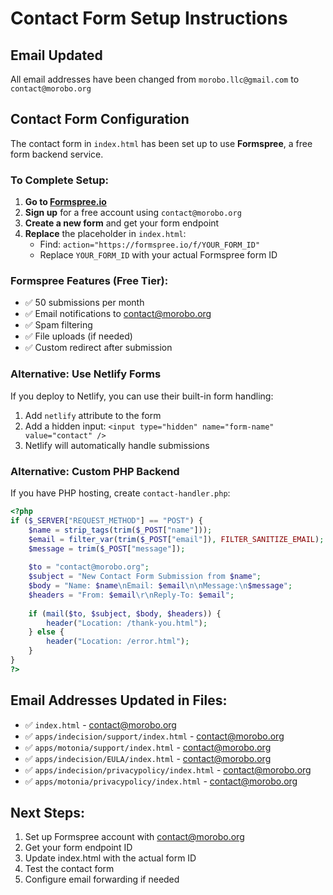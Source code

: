 # Contact Form Setup Instructions

## Email Updated
All email addresses have been changed from `morobo.llc@gmail.com` to `contact@morobo.org`

## Contact Form Configuration

The contact form in `index.html` has been set up to use **Formspree**, a free form backend service.

### To Complete Setup:

1. **Go to [Formspree.io](https://formspree.io)**
2. **Sign up** for a free account using `contact@morobo.org`
3. **Create a new form** and get your form endpoint
4. **Replace** the placeholder in `index.html`:
   - Find: `action="https://formspree.io/f/YOUR_FORM_ID"`
   - Replace `YOUR_FORM_ID` with your actual Formspree form ID

### Formspree Features (Free Tier):
- ✅ 50 submissions per month
- ✅ Email notifications to contact@morobo.org
- ✅ Spam filtering
- ✅ File uploads (if needed)
- ✅ Custom redirect after submission

### Alternative: Use Netlify Forms
If you deploy to Netlify, you can use their built-in form handling:
1. Add `netlify` attribute to the form
2. Add a hidden input: `<input type="hidden" name="form-name" value="contact" />`
3. Netlify will automatically handle submissions

### Alternative: Custom PHP Backend
If you have PHP hosting, create `contact-handler.php`:
```php
<?php
if ($_SERVER["REQUEST_METHOD"] == "POST") {
    $name = strip_tags(trim($_POST["name"]));
    $email = filter_var(trim($_POST["email"]), FILTER_SANITIZE_EMAIL);
    $message = trim($_POST["message"]);
    
    $to = "contact@morobo.org";
    $subject = "New Contact Form Submission from $name";
    $body = "Name: $name\nEmail: $email\n\nMessage:\n$message";
    $headers = "From: $email\r\nReply-To: $email";
    
    if (mail($to, $subject, $body, $headers)) {
        header("Location: /thank-you.html");
    } else {
        header("Location: /error.html");
    }
}
?>
```

## Email Addresses Updated in Files:
- ✅ `index.html` - contact@morobo.org
- ✅ `apps/indecision/support/index.html` - contact@morobo.org
- ✅ `apps/motonia/support/index.html` - contact@morobo.org
- ✅ `apps/indecision/EULA/index.html` - contact@morobo.org
- ✅ `apps/indecision/privacypolicy/index.html` - contact@morobo.org
- ✅ `apps/motonia/privacypolicy/index.html` - contact@morobo.org

## Next Steps:
1. Set up Formspree account with contact@morobo.org
2. Get your form endpoint ID
3. Update index.html with the actual form ID
4. Test the contact form
5. Configure email forwarding if needed
